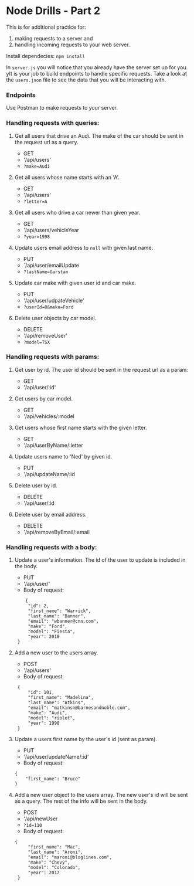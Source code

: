 # Node Drills - Part 2

This is for additional practice for:
1. making requests to a server and
2. handling incoming requests to your web server.

Install dependecies: `npm install`

In `server.js` you will notice that you already have the server set up for you. yIt is your job to build endpoints to handle specific requests. Take a look at the `users.json` file to see the data that you will be interacting with.

### Endpoints

Use Postman to make requests to your server.

### Handling requests with queries:

1. Get all users that drive an Audi. The make of the car should be sent in the request url as a query.
   * GET
   * '/api/users'
   * `?make=Audi`

2. Get all users whose name starts with an 'A'.
   * GET
   * '/api/users'
   * `?letter=A`

3. Get all users who drive a car newer than given year.
   * GET
   * '/api/users/vehicleYear
   * `?year=1998`

4. Update users email address to `null` with given last name.
   * PUT
   * `/api/user/emailUpdate
   * `?lastName=Garstan`   

5. Update car make with given user id and car make.
   * PUT
   * '/api/user/udpateVehicle'
   * `?userId=8&make=Ford`

6. Delete user objects by car model.
   * DELETE
   * '/api/removeUser'
   * `?model=TSX`

### Handling requests with params:

1. Get user by id. The user id should be sent in the request url as a param:
   * GET
   * '/api/user/:id'

2. Get users by car model.
   * GET
   * '/api/vehicles/:model
3. Get users whose first name starts with the given letter.
   * GET
   * '/api/userByName/:letter
4. Update users name to 'Ned' by given id.
   * PUT
   * '/api/updateName/:id
5. Delete user by id.
   * DELETE
   * '/api/user/:id
6. Delete user by email address.
   * DELETE
   * '/api/removeByEmail/:email     

### Handling requests with a body:

1. Update a user's information. The id of the user to update is included in the body.
   * PUT
   * '/api/user/'
   * Body of request:
   ```
       {
        "id": 2,
        "first_name": "Warrick",
        "last_name": "Banner",
        "email": "wbanner@cnn.com",
        "make": "Ford",
        "model": "Fiesta",
        "year": 2010
    }
    ```
2. Add a new user to the users array.
   * POST
   * '/api/users'
   * Body of request:
   ```
    {
        "id": 101,
        "first_name": "Madelina",
        "last_name": "Atkins",
        "email": "matkinsn@barnesandnoble.com",
        "make": "Audi",
        "model": "riolet",
        "year": 1998
    }
   ```

3. Update a users first name by the user's id (sent as param).
   * PUT
   * '/api/user/updateName/:id'
   * Body of request:
   ```
   {
       "first_name": "Bruce"
   }
   ```  

4. Add a new user object to the users array. The new user's id will be sent as a query. The rest of the info will be sent in the body.
   * POST
   * '/api/newUser
   * `?id=110`
   * Body of request: 
   ```
   {
        "first_name": "Mac",
        "last_name": "Aroni",
        "email": "maroni@bloglines.com",
        "make": "Chevy",
        "model": "Colorado",
        "year": 2017
    }
   ```